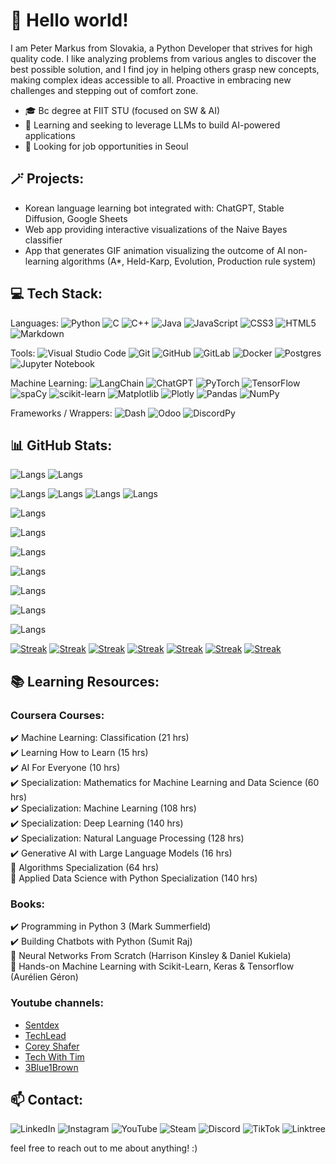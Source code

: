 # 👋 Hello world!
I am Peter Markus from Slovakia, a Python Developer that strives for high quality code. I like analyzing problems from various angles to discover the best possible solution, and I find joy in helping others grasp new concepts, making complex ideas accessible to all.
Proactive in embracing new challenges and stepping out of comfort zone. 

- 🎓 Bc degree at FIIT STU (focused on SW & AI)
- 🌱 Learning and seeking to leverage LLMs to build AI-powered applications
- 🔭 Looking for job opportunities in Seoul

## 🪄 Projects:
- Korean language learning bot integrated with: ChatGPT, Stable Diffusion, Google Sheets
- Web app providing interactive visualizations of the Naive Bayes classifier
- App that generates GIF animation visualizing the outcome of AI non-learning algorithms (A*, Held-Karp, Evolution, Production rule system)

## 💻 Tech Stack:
Languages: ![Python](https://img.shields.io/badge/python-3670A0?style=for-the-badge&logo=python&logoColor=ffdd54)
![C](https://img.shields.io/badge/c-%2300599C.svg?style=for-the-badge&logo=c&logoColor=white)
![C++](https://img.shields.io/badge/c++-%2300599C.svg?style=for-the-badge&logo=c%2B%2B&logoColor=white)
![Java](https://img.shields.io/badge/java-%23ED8B00.svg?style=for-the-badge&logo=openjdk&logoColor=white)
![JavaScript](https://img.shields.io/badge/javascript-%23323330.svg?style=for-the-badge&logo=javascript&logoColor=%23F7DF1E)
![CSS3](https://img.shields.io/badge/css3-%231572B6.svg?style=for-the-badge&logo=css3&logoColor=white)
![HTML5](https://img.shields.io/badge/html5-%23E34F26.svg?style=for-the-badge&logo=html5&logoColor=white)
![Markdown](https://img.shields.io/badge/markdown-%23000000.svg?style=for-the-badge&logo=markdown&logoColor=white)

Tools: ![Visual Studio Code](https://img.shields.io/badge/Visual%20Studio%20Code-0078d7.svg?style=for-the-badge&logo=visual-studio-code&logoColor=white)
![Git](https://img.shields.io/badge/git-%23F05033.svg?style=for-the-badge&logo=git&logoColor=white)
![GitHub](https://img.shields.io/badge/github-%23121011.svg?style=for-the-badge&logo=github&logoColor=white)
![GitLab](https://img.shields.io/badge/gitlab-%23181717.svg?style=for-the-badge&logo=gitlab&logoColor=white)
![Docker](https://img.shields.io/badge/docker-%230db7ed.svg?style=for-the-badge&logo=docker&logoColor=white)
![Postgres](https://img.shields.io/badge/postgres-%23316192.svg?style=for-the-badge&logo=postgresql&logoColor=white)
![Jupyter Notebook](https://img.shields.io/badge/jupyter-%23FA0F00.svg?style=for-the-badge&logo=jupyter&logoColor=white)

Machine Learning: ![LangChain](https://img.shields.io/badge/%F0%9F%A6%9C%E2%9B%93%EF%B8%8F_LangChain-white?style=for-the-badge)
![ChatGPT](https://img.shields.io/badge/chatGPT-74aa9c?style=for-the-badge&logo=openai&logoColor=white)
![PyTorch](https://img.shields.io/badge/PyTorch-%23EE4C2C.svg?style=for-the-badge&logo=PyTorch&logoColor=white)
![TensorFlow](https://img.shields.io/badge/TensorFlow-%23FF6F00.svg?style=for-the-badge&logo=TensorFlow&logoColor=white)
![spaCy](https://img.shields.io/badge/spaCy-%2302A4D6?style=for-the-badge&color=%2302A4D6)
![scikit-learn](https://img.shields.io/badge/scikit--learn-%23F7931E.svg?style=for-the-badge&logo=scikit-learn&logoColor=white)
![Matplotlib](https://img.shields.io/badge/Matplotlib-%23ffffff.svg?style=for-the-badge&logo=Matplotlib&logoColor=black)
![Plotly](https://img.shields.io/badge/Plotly-%233F4F75.svg?style=for-the-badge&logo=plotly&logoColor=white)
![Pandas](https://img.shields.io/badge/pandas-%23150458.svg?style=for-the-badge&logo=pandas&logoColor=white)
![NumPy](https://img.shields.io/badge/numpy-%23013243.svg?style=for-the-badge&logo=numpy&logoColor=white)

Frameworks / Wrappers: ![Dash](https://img.shields.io/badge/dash-008DE4?style=for-the-badge&logo=dash&logoColor=white)
![Odoo](https://img.shields.io/badge/Odoo-a24689?style=for-the-badge)
![DiscordPy](https://img.shields.io/badge/Discord.py-%23366e9d?style=for-the-badge&logo=discord&logoColor=white)

## 📊 GitHub Stats:
![Langs](https://github-readme-stats.vercel.app/api/top-langs/?username=freezpmark&theme=github_dark&layout=compact&langs_count=12)
![Langs](https://github-readme-stats.vercel.app/api/top-langs/?username=freezpmark&theme=material-palenight&layout=compact&langs_count=12)

![Langs](https://github-readme-stats.vercel.app/api/top-langs/?username=freezpmark&theme=holi&layout=compact&langs_count=12)
![Langs](https://github-readme-stats.vercel.app/api/top-langs/?username=freezpmark&theme=ayu-mirage&layout=compact&langs_count=12)
![Langs](https://github-readme-stats.vercel.app/api/top-langs/?username=freezpmark&theme=slateorange&layout=compact&langs_count=12)
![Langs](https://github-readme-stats.vercel.app/api/top-langs/?username=freezpmark&theme=github_dark&layout=compact&langs_count=12)

![Langs](https://github-readme-stats.vercel.app/api/top-langs/?username=freezpmark&theme=python-dark&layout=compact&langs_count=12)

![Langs](https://github-readme-stats.vercel.app/api/top-langs/?username=freezpmark&theme=halloween&layout=compact&langs_count=12)

![Langs](https://github-readme-stats.vercel.app/api/top-langs/?username=freezpmark&theme=rising-sun&layout=compact&langs_count=12)

![Langs](https://github-readme-stats.vercel.app/api/top-langs/?username=freezpmark&theme=discord-old-blurple&layout=compact&langs_count=12)

![Langs](https://github-readme-stats.vercel.app/api/top-langs/?username=freezpmark&theme=cobalt2&layout=compact&langs_count=12)

![Langs](https://github-readme-stats.vercel.app/api/top-langs/?username=freezpmark&theme=catppuccino-macchiato&layout=compact&langs_count=12)

![Langs](https://github-readme-stats.vercel.app/api/top-langs/?username=freezpmark&theme=catppuccino-mocha&layout=compact&langs_count=12)

[![Streak](https://streak-stats.demolab.com/?user=Freezpmark&theme=holi-theme)](https://git.io/streak-stats)
[![Streak](https://streak-stats.demolab.com/?user=Freezpmark&theme=ayu-mirage)](https://git.io/streak-stats)
[![Streak](https://streak-stats.demolab.com/?user=Freezpmark&theme=slateorange)](https://git.io/streak-stats)
[![Streak](https://streak-stats.demolab.com/?user=Freezpmark&theme=github-dark-blue)](https://git.io/streak-stats)
[![Streak](https://streak-stats.demolab.com/?user=Freezpmark&theme=halloween)](https://git.io/streak-stats)
[![Streak](https://streak-stats.demolab.com/?user=Freezpmark&theme=rising-sun)](https://git.io/streak-stats)
[![Streak](https://streak-stats.demolab.com/?user=Freezpmark&theme=cobalt2)](https://git.io/streak-stats)


## 📚 Learning Resources:
### Coursera Courses:
✔️ Machine Learning: Classification (21 hrs)  
✔️ Learning How to Learn (15 hrs)  
✔️ AI For Everyone (10 hrs)  
✔️ Specialization: Mathematics for Machine Learning and Data Science (60 hrs)  
✔️ Specialization: Machine Learning (108 hrs)  
✔️ Specialization: Deep Learning (140 hrs)  
✔️ Specialization: Natural Language Processing (128 hrs)  
✔️ Generative AI with Large Language Models (16 hrs)  
📝 Algorithms Specialization (64 hrs)  
📝 Applied Data Science with Python Specialization (140 hrs)  

### Books:
✔️ Programming in Python 3 (Mark Summerfield)  
✔️ Building Chatbots with Python (Sumit Raj)  
📝 Neural Networks From Scratch (Harrison Kinsley & Daniel Kukiela)  
📝 Hands-on Machine Learning with Scikit-Learn, Keras & Tensorflow (Aurélien Géron)  

### Youtube channels:
- [Sentdex](https://www.youtube.com/@sentdex) 
- [TechLead](https://www.youtube.com/@TechLead)
- [Corey Shafer](https://www.youtube.com/@coreyms)
- [Tech With Tim](https://www.youtube.com/@TechWithTim)
- [3Blue1Brown](https://www.youtube.com/@3blue1brown)

## 📫 Contact:
![LinkedIn](https://img.shields.io/badge/linkedin-%230077B5.svg?style=for-the-badge&logo=linkedin&logoColor=white)
![Instagram](https://img.shields.io/badge/Instagram-%23E4405F.svg?style=for-the-badge&logo=Instagram&logoColor=white)
![YouTube](https://img.shields.io/badge/YouTube-%23FF0000.svg?style=for-the-badge&logo=YouTube&logoColor=white)
![Steam](https://img.shields.io/badge/steam-%23000000.svg?style=for-the-badge&logo=steam&logoColor=white)
![Discord](https://img.shields.io/badge/Discord-%235865F2.svg?style=for-the-badge&logo=discord&logoColor=white)
![TikTok](https://img.shields.io/badge/TikTok-%23000000.svg?style=for-the-badge&logo=TikTok&logoColor=white)
![Linktree](https://img.shields.io/badge/linktree-1de9b6?style=for-the-badge&logo=linktree&logoColor=white)

 feel free to reach out to me about anything! :)
